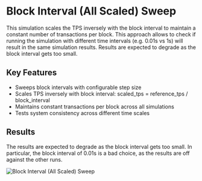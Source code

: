 # Block Interval (All Scaled) Sweep

This simulation scales the TPS inversely with the block interval to maintain a constant number of transactions per block. This approach allows to check if running the simulation with different time intervals (e.g. 0.01s vs 1s) will result in the same simulation results. Results are expected to degrade as the block interval gets too small.

## Key Features

- Sweeps block intervals with configurable step size
- Scales TPS inversely with block interval: scaled_tps = reference_tps / block_interval
- Maintains constant transactions per block across all simulations
- Tests system consistency across different time scales

## Results

The results are expected to degrade as the block interval gets too small. In particular, the block interval of 0.01s is a bad choice, as the results are off against the other runs.

![Block Interval (All Scaled) Sweep](./block_interval_all_scaled_sweep.png)